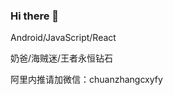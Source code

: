 ### Hi there 👋

Android/JavaScript/React

奶爸/海贼迷/王者永恒钻石

阿里内推请加微信：chuanzhangcxyfy

<!--
**AlanCheen/AlanCheen** is a ✨ _special_ ✨ repository because its `README.md` (this file) appears on your GitHub profile.

Here are some ideas to get you started:

- 🔭 I’m currently working on ...
- 🌱 I’m currently learning ...
- 🤔 I’m looking for help with ...
- 💬 Ask me about ...
- 📫 How to reach me: ...
- 😄 Pronouns: ...
- ⚡ Fun fact: ...
-->

